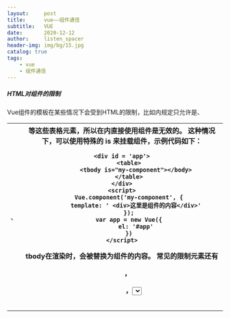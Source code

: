 ```yaml
---
layout:     post
title:      vue——组件通信
subtitle:   VUE
date:       2020-12-12
author:     listen_spacer
header-img: img/bg/15.jpg
catalog: true
tags:
    - vue
    - 组件通信
---
```

##### HTML对组件的限制
Vue组件的模板在某些情况下会受到HTML的限制，比如<table>内规定只允许是<tr>、<td>、<th>等这些表格元素，所以在<table>内直接使用组件是无效的。
这种情况下，可以使用特殊的 **is** 来挂载组件，示例代码如下：

```
<div id = 'app'>
    <table>
        <tbody is="my-component"></body>
    </table>
</div>
<script>
    Vue.component('my-component', {
        template: ' <div>这里是组件的内容</div>'
    });
    var app = new Vue({
        el: '#app'
    })
</script>
```

tbody在渲染时，会被替换为组件的内容。
常见的限制元素还有<ul>，<ol>，<select>
如果使用的是字符串模板，是不受限制的，比如vue单文件用法等。

##### 使用props传递数据
组件不仅仅是要把模板的内容进行复用，更重要的是组件间要进行通信。
通常父组件的模板中包含子组件，父组件要正向地向子组件传递数据或参数，子组件接受到后根据参数的不同来渲染不同的内容或执行操作。
这个正向传递数据的过程就是通过props来实现的。

在组件中，使用选项props来声明需要丛父级接受的数据
props的值可以是两种，一种时字符串数据，一种是对象，这里先说一下数组
示例代码：

```
<div id='app'>
    <my-component message="来自父组件的数据"></my-component>
</div>
<script>
    Vue.component('my-component', {
        props: ['message'],
        template: '<div>{{ message }}</div>
    });
    var app = new Vue({
        el: "#app"
    })
</script>
渲染后的结果为：
<div id='app'>
    <div>来自父组件的数据</div>
</div>
```
注意：由于HTML也行不区分大小写，当使用DOM模板时，驼峰命名（camelCase）的props名称要转为短横分隔命名

##### 单向数据流
Vue 2.x与Vue 1.x比较大的一个改变就是，Vue 2.x通过props传递数据是单向的了，也就是父组件数据变化时会传递给子组件，但是反过来不行。
但是注意，在JavaScript中对象和数组是引用类型，指向同一个内存空间，所以**props是对象和数组时，在子组件内改变是会影响父组件的**。

##### 数据验证
当prop需要验证时，就需要对象写法。
一般当你的组件需要提供给别人使用时，推荐都进行数据验证，
比如某个数据必须是数组类型，如果传入字符串，就会在控制台弹出警告。

```
Vue.component('my-component', {
    props: {
        // 必须是数字类型
        propA: Number,
        // 必须是字符串或者数字类型
        propB: [String,Number],
        // 布尔值，如果没有定义，默认值就是true
        propC: {
            type: Number,
            required: true
        },
        // 如果是数组或者对象，默认值必须是一个函数来返回
        propE: {
            type: Array,
            default: function() {
                return [];
            }
        },
        propF: {
            validator: function(value) {
                return value>10
            }
        }
    });
```

验证的type类型可以是
String
Number
Boolean
Object
Array
Function
当prop验证失败时，在开发版本下会在控制台抛出一条警告。

##### 子控件向父控件传递数据

父控件可以直接在子组件的自定义标签上使用v-on来监听子组件触发的自定义事件。示例代码如下：

```
<div id="app">
    <p>总数：{{ total }}</p>
    <my-component
        @increase="handleGetTotal"
        @reduce="handleGetTotal"></my-component>
</div>
<script>
    Vue.component('my-component', {
        template: '\
        <div>\
            <button @click="handleIncrease">+1</button>\
            <button @click="handleReduce">-1</button>\
        </div>',
        data: function() {
            return {
                counter: 0
            }
        },
        methods: {
            handleIncrease: function() {
                this.count++;
                // 触发父页面中在子组件上绑定的自定义事件
                this.$emit('increase',this.counter);
            },
            handleReduce: function(){
                this.counter--;
                // 触发父页面中在子组件上绑定的自定义事件
                this.$emit('reduce', this.counter);
            }
        }
    });
    
    var app = new Vue({
        el: '#app',
        data: {
            total: 0
        },
        methods: {
            handleGetTotal: function(total) {
                this.total = total;
            }
        }
    })
</script>
```
除了用@在组件上监听自定义事件外，也可以监听DOM事件这是可以使用.native修饰符表示监听的是一个原生事件，监听的是该组件的根源上，示例代码如下：

```
<my-component @click.native="handleClick"></my-component>
```
通俗点讲：就是在父组件中给子组件绑定一个原生的事件，就将子组件变成了普通的HTML标签，不加 **'. native'** 事件是无法触发的。
可以理解为该修饰符的作用就是**把一个vue组件转化为一个普通的HTML标签**，并且该修饰符对普通HTML标签是没有任何作用的。
加了**“.active”**后，才可以像HTML一样给子组件绑定监听事件
